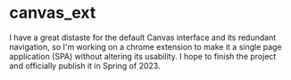 # canvas_ext
I have a great distaste for the default Canvas interface and its redundant navigation, so I'm working on a chrome extension to make it a single page application (SPA) without altering its usability. I hope to finish the project and officially publish it in Spring of 2023.
